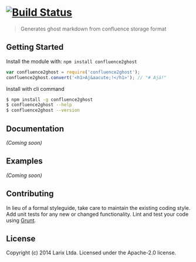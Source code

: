 #  [![Build Status](https://secure.travis-ci.org/larixsource/confluence2ghost.png?branch=master)](http://travis-ci.org/larixsource/confluence2ghost)

> Generates ghost markdown from confluence storage format


## Getting Started

Install the module with: `npm install confluence2ghost`

```js
var confluence2ghost = require('confluence2ghost');
confluence2ghost.convert('<h1>Aj&aacute;!</h1>'); // "# Ajá!"
```

Install with cli command

```sh
$ npm install -g confluence2ghost
$ confluence2ghost --help
$ confluence2ghost --version
```


## Documentation

_(Coming soon)_


## Examples

_(Coming soon)_


## Contributing

In lieu of a formal styleguide, take care to maintain the existing coding style. Add unit tests for any new or changed functionality. Lint and test your code using [Grunt](http://gruntjs.com).


## License

Copyright (c) 2014 Larix Ltda.
Licensed under the Apache-2.0 license.
